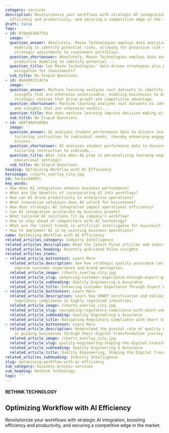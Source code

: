 ```yaml
---
category: services
description: Revolutionize your workflows with strategic AI integration, boosting
  efficiency and productivity, and securing a competitive edge in the market.
draft: false
faqs:
- id: 078eb5186775a
  image: ''
  question_answer: Absolutely. Maven Technologies employs data analytics and predictive
    modeling to identify potential risks, allowing for proactive risk mitigation and
    strategic adjustments to investment portfolios.
  question_shortanswer: Absolutely. Maven Technologies employs data analytics and
    predictive modeling to identify potential ...
  question_title: Can Maven Technologies' data-driven strategies also prioritize risk
    mitigation for investments?
  sub_title: No Stupid Questions
- id: 86d49617cdcfa
  image: ''
  question_answer: Machine learning analyzes vast datasets to identify patterns and
    insights that are otherwise unnoticeable, enabling businesses to make informed,
    strategic choices that drive growth and competitive advantage.
  question_shortanswer: Machine learning analyzes vast datasets to identify patterns
    and insights that are otherwise unnotic...
  question_title: How does machine learning improve decision-making within organizations?
  sub_title: No Stupid Questions
- id: ab8f48e5a606a
  image: ''
  question_answer: AI analyzes student performance data to discern learning patterns,
    tailoring instruction to individual needs, thereby enhancing engagement and academic
    success.
  question_shortanswer: AI analyzes student performance data to discern learning patterns,
    tailoring instruction to individu...
  question_title: What role does AI play in personalizing learning experiences in
    educational settings?
  sub_title: No Stupid Questions
heading: Optimizing Workflow with AI Efficiency
heroimage: /charts_overlay_city.jpg
id: fecbacd48d7c
key_words:
- How does AI integration enhance business performance?
- What are the benefits of incorporating AI into workflows?
- How can AI drive productivity in enterprise operations?
- What innovative solutions does AI unlock for businesses?
- How does strategic AI integration impact operational efficiency?
- Can AI integration accelerate my business growth?
- What tailored AI solutions fit my company's workflow?
- How to stay ahead of competitors with AI technology?
- What are the latest trends in artificial intelligence for business?
- How to implement AI in my existing business operations?
name: Optimizing Workflow with AI Efficiency
related_articles_category: Industry Intelligence
related_articles_description: Read the latest Pulse articles and industry insights.
related_articles_heading: Recently published Pulse insights
related_articles_items:
- related_article_buttontext: Learn More
  related_article_description: See how strategic quality assurance can significantly
    improve customer experience and brand perception.
  related_article_image: /charts_overlay_city.jpg
  related_article_slug: enhancing-customer-experience-through-expert-qa
  related_article_subheading: Quality Engineering & Assurance
  related_article_title: Enhancing Customer Experience Through Expert QA
- related_article_buttontext: Learn More
  related_article_description: Learn how SMART Verification and Validation streamline
    regulatory compliance in highly regulated industries.
  related_article_image: /charts_overlay_city.jpg
  related_article_slug: navigating-regulatory-compliance-with-smart-vandv
  related_article_subheading: Quality Engineering & Assurance
  related_article_title: Navigating Regulatory Compliance with Smart VandV
- related_article_buttontext: Learn More
  related_article_description: Understand the pivotal role of quality engineering
    in guiding businesses through their digital transformation journey.
  related_article_image: /charts_overlay_city.jpg
  related_article_slug: quality-engineering-shaping-the-digital-transformation
  related_article_subheading: Quality Engineering & Assurance
  related_article_title: Quality Engineering, Shaping the Digital Transformation
related_articles_subheading: Industry Intelligence
slug: optimizing-workflow-with-ai-efficiency
sub_category: business-process-services
sub_heading: Rethink Technology
tags: ''
---
```


#### RETHINK TECHNOLOGY
## Optimizing Workflow with AI Efficiency
Revolutionize your workflows with strategic AI integration, boosting efficiency and productivity, and securing a competitive edge in the market.